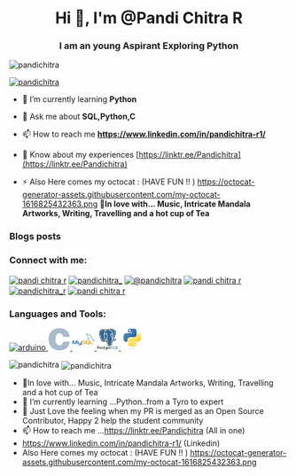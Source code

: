 <h1 align="center">Hi 👋, I'm @Pandi Chitra R</h1>
<h3 align="center">I am an young Aspirant Exploring Python</h3>

<p align="left"> <img src="https://komarev.com/ghpvc/?username=pandichitra&label=Profile%20views&color=0e75b6&style=flat" alt="pandichitra" /> </p>

<p align="left"> <a href="https://github.com/ryo-ma/github-profile-trophy"><img src="https://github-profile-trophy.vercel.app/?username=pandichitra" alt="pandichitra" /></a> </p>

- 🌱 I’m currently learning **Python**

- 💬 Ask me about **SQL,Python,C**

- 📫 How to reach me **https://www.linkedin.com/in/pandichitra-r1/**

- 📄 Know about my experiences [https://linktr.ee/Pandichitra](https://linktr.ee/Pandichitra)

- ⚡ Also Here comes my octocat : (HAVE FUN !! ) https://octocat-generator-assets.githubusercontent.com/my-octocat-1616825432363.png **👀In love with... Music, Intricate Mandala Artworks, Writing, Travelling and a hot cup of Tea**

### Blogs posts
<!-- BLOG-POST-LIST:START -->
<!-- BLOG-POST-LIST:END -->

<h3 align="left">Connect with me:</h3>
<p align="left">
<a href="https://linkedin.com/in/pandi chitra r" target="blank"><img align="center" src="https://raw.githubusercontent.com/rahuldkjain/github-profile-readme-generator/neutral-icons/src/images/icons/Social/linked-in-alt.svg" alt="pandi chitra r" height="30" width="40" /></a>
<a href="https://instagram.com/pandichitra_r" target="blank"><img align="center" src="https://raw.githubusercontent.com/rahuldkjain/github-profile-readme-generator/neutral-icons/src/images/icons/Social/instagram.svg" alt="pandichitra_" height="30" width="40" /></a>
<a href="https://medium.com/@pandichitra" target="blank"><img align="center" src="https://raw.githubusercontent.com/rahuldkjain/github-profile-readme-generator/neutral-icons/src/images/icons/Social/medium.svg" alt="@pandichitra" height="30" width="40" /></a>
<a href="https://www.hackerrank.com/pandi chitra r" target="blank"><img align="center" src="https://raw.githubusercontent.com/rahuldkjain/github-profile-readme-generator/neutral-icons/src/images/icons/Social/hackerrank.svg" alt="pandi chitra r" height="30" width="40" /></a>
<a href="https://www.hackerearth.com/pandichitra_r" target="blank"><img align="center" src="https://raw.githubusercontent.com/rahuldkjain/github-profile-readme-generator/neutral-icons/src/images/icons/Social/hackerearth.svg" alt="pandichitra_r" height="30" width="40" /></a>
<a href="https://auth.geeksforgeeks.org/user/pandi chitra r" target="blank"><img align="center" src="https://raw.githubusercontent.com/rahuldkjain/github-profile-readme-generator/neutral-icons/src/images/icons/Social/geeks-for-geeks.svg" alt="pandi chitra r" height="30" width="40" /></a>
</p>

<h3 align="left">Languages and Tools:</h3>
<p align="left"> <a href="https://www.arduino.cc/" target="_blank"> <img src="https://cdn.worldvectorlogo.com/logos/arduino-1.svg" alt="arduino" width="40" height="40"/> </a> <a href="https://www.cprogramming.com/" target="_blank"> <img src="https://raw.githubusercontent.com/devicons/devicon/master/icons/c/c-original.svg" alt="c" width="40" height="40"/> </a> <a href="https://www.mysql.com/" target="_blank"> <img src="https://raw.githubusercontent.com/devicons/devicon/master/icons/mysql/mysql-original-wordmark.svg" alt="mysql" width="40" height="40"/> </a> <a href="https://www.postgresql.org" target="_blank"> <img src="https://raw.githubusercontent.com/devicons/devicon/master/icons/postgresql/postgresql-original-wordmark.svg" alt="postgresql" width="40" height="40"/> </a> <a href="https://www.python.org" target="_blank"> <img src="https://raw.githubusercontent.com/devicons/devicon/master/icons/python/python-original.svg" alt="python" width="40" height="40"/> </a> </p>

<p><img align="left" src="https://github-readme-stats.vercel.app/api/top-langs?username=pandichitra&show_icons=true&locale=en&layout=compact" alt="pandichitra" /></p>

<p>&nbsp;<img align="center" src="https://github-readme-stats.vercel.app/api?username=pandichitra&show_icons=true&locale=en" alt="pandichitra" /></p>

- 👀In love with... Music, Intricate Mandala Artworks, Writing, Travelling and a hot cup of Tea 
- 🌱 I’m currently learning ...Python..from a Tyro to expert
- 💞️  Just Love the feeling when my PR is merged as an Open Source Contributor, Happy 2 help the student community
- 📫 How to reach me ...https://linktr.ee/Pandichitra (All in one)
- https://www.linkedin.com/in/pandichitra-r1/ (Linkedin)
- Also Here comes my octocat : (HAVE FUN !! )
https://octocat-generator-assets.githubusercontent.com/my-octocat-1616825432363.png                   

<!---
pandichitra/pandichitra is a ✨ special ✨ repository because its `README.md` (this file) appears on your GitHub profile.
You can click the Preview link to take a look at your changes.
--->

